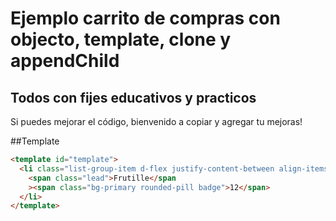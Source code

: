 # Ejemplo carrito de compras con objecto, template, clone y appendChild

## Todos con fijes educativos y practicos

Si puedes mejorar el código, bienvenido a copiar y agregar tu mejoras!

##Template

```html
<template id="template">
  <li class="list-group-item d-flex justify-content-between align-items-center">
    <span class="lead">Frutille</span
    ><span class="bg-primary rounded-pill badge">12</span>
  </li>
</template>
```
